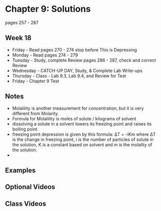 # Chapter 9: Solutions

pages 257 - 287

## Week 18

- Friday - Read pages 270 - 274 stop before This is Depressing
- Monday - Read pages 274 - 279
- Tuesday - Study, complete Review pages 286 - 287, check and correct Review
- Wednesday - CATCH-UP DAY, Study, & Complete Lab Write-ups
- Thursday - Class - Lab 9.3, Lab 9.4, and Review for Test
- Friday - Chapter 9 Test

## Notes

- Molalility is another measurement for concentration, but it is very different from Molarity.
- Formula for Molalility is moles of solute / kilograms of solvent
- dissolving a solute in a solvent lowers its freezing point and raises its boiling point.
- freezing point depression is given by this formula: 	&#916;T = -iKm where 	&#916;T is the change in freezing point, i is the number of particles of solute in the solution, K is a constant based on solvent and m is the molality of the solution.
- 

## Examples

## Optional Videos

## Class Videos

